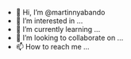 - 👋 Hi, I’m @martinnyabando
- 👀 I’m interested in ...
- 🌱 I’m currently learning ...
- 💞️ I’m looking to collaborate on ...
- 📫 How to reach me ...

<!---
martinnyabando/martinnyabando is a ✨ special ✨ repository because its `README.md` (this file) appears on your GitHub profile.
You can click the Preview link to take a look at your changes.
--->
